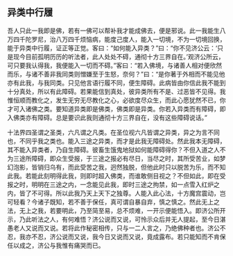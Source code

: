 ##  异类中行履

吾人只此一我即是佛，若有一佛可以帮补我才能成佛去，便是邪说。此一我能生八万四千陀罗尼，治八万四千烦恼病，能度己度人，能入一切境，不为一切境回换，能于异类中行履，证正等正觉。客曰：“如何能入异类？”曰：“你不见济公云：‘只是现今目前孤明历历的听法者，此人处处不碍，通彻十方三界自在。’观济公所云，可只要我认得我，我便能入一切而不碍。”客曰：“若入佛境，与诸善人相对便欣然而乐，与诸不善非我同类则憎嫌至于生怒，奈何？”曰：“是你著于外相而不能见他亦有此我，与我同类。只见他言语行履不同，便生障碍。此病皆由你信此我不能到十分真处，所以有此障碍。若果能信到真处，彼异类所有不是、过恶皆不见得。我惟恒顺而教化之，发生无穷无尽教化之心，必欲度尽众生，而此心愿犹然不已，你才可入诸佛之类。要知道异类即是佛类，佛类即是异类。你若入异类而有障碍，即入佛类亦有障碍。总是要识此我则通彻十方三界自在，没有这些障碍说话。”

十法界四圣谓之圣类，六凡谓之凡类。在圣位视六凡皆谓之异类，异之为言不同也，不同乎我之类也。能入三途之异类，而才是此我无障碍处。然此我本无障碍，其不能入异类者，乃自生障碍。彼畜生饿鬼地狱如何能障碍得你？不但入道之人不为三途所障碍，即众生受报，于三途之报必有尽日，当尽之时，其所受苦业，如梦幻泡影，皆销归乌有，而此受苦之我，迥然独脱，但他此时只以脱苦为乐，而不知此我。若能此刻明得此我，则即时超入佛类，而谁敢侧目视之？不但如此，即在受报之时，明明在三途之内，一念能见此我，即时三途之拘禁，如一点雪入红炉之内，皆了不可得。所以此我乃天上天下之独尊。人能入此心法，十方魔宫震动，岂可轻看？今诸子既知，若不善于保任，真可谓自暴自弃，慎之慎之。然此无上之法，无上之我，若要明此，乃至简至易，总不烦难，一开示便能悟入。即济公所开示，乃此听法之人，有何难悟？济公说而又说，可怜示众后并无人提起，至今日湛愚老人又说而又说。若将此作秘密相传，只与一二人言之，乃绝佛种者也。济公不忍，我亦不忍，济公说而又说，我今日又说而又说，竟成露布。若只能知而不肯保任以成之，济公与我惟有痛哭而已。
